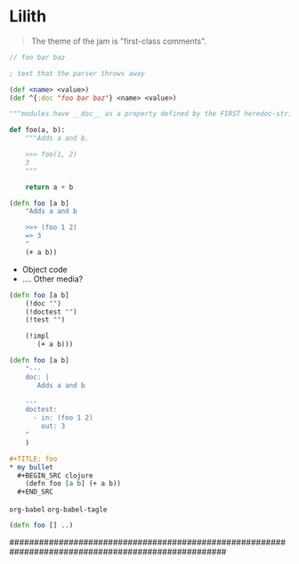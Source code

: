 # Lilith

> The theme of the jam is "first-class comments".

```c
// foo bar baz
```

``` clojure
; text that the parser throws away

(def <name> <value>)
(def ^{:doc "foo bar baz"} <name> <value>)
```

``` python
"""modules have __doc__ as a property defined by the FIRST heredoc-string in the file"""

def foo(a, b):
    """Adds a and b.

    >>> foo(1, 2)
    3
    """

    return a + b

```

``` clojure
(defn foo [a b]
    "Adds a and b

    >>> (foo 1 2)
    => 3
    "
    (+ a b))
```

- Object code
- .... Other media?

``` clojure
(defn foo [a b]
    (!doc "")
    (!doctest "")
    (!test "")

    (!impl
       (+ a b)))
```

``` clojure
(defn foo [a b]
    "---
    doc: |
       Adds a and b

    ---
    doctest:
      - in: (foo 1 2)
        out: 3
    "
    )
```

``` org
#+TITLE: foo
* my bullet
  #+BEGIN_SRC clojure
    (defn foo [a b] (+ a b))
  #+END_SRC
```

`org-babel` `org-babel-tagle`

``` clojure
(defn foo [] ..)
```

####################################################################################################
